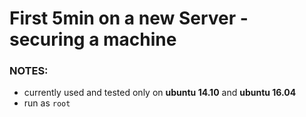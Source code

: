 First 5min on a new Server - securing a machine
===============================================


### NOTES: 

+   currently used and tested only on __ubuntu 14.10__ and __ubuntu 16.04__ 
+   run as `root`


